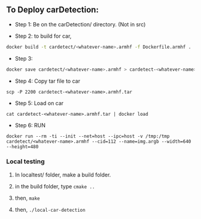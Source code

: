 ## To Deploy carDetection:

* Step 1: Be on the carDetection/ directory. (Not in src)

* Step 2: to build for car,
```bash
docker build -t cardetect/<whatever-name>.armhf -f Dockerfile.armhf .
```

* Step 3:
```bash
docker save cardetect/<whatever-name>.armhf > cardetect-<whatever-name>.armhf.tar
```

* Step 4: Copy tar file to car
```
scp -P 2200 cardetect-<whatever-name>.armhf.tar
```

* Step 5: Load on car
```
cat cardetect-<whatever-name>.armhf.tar | docker load
```

* Step 6: RUN
```
docker run --rm -ti --init --net=host --ipc=host -v /tmp:/tmp cardetect/<whatever-name>.armhf --cid=112 --name=img.argb --width=640 --height=480
```


### Local testing
1. In localtest/ folder, make a build folder.

2. in the build folder, type ```cmake ..```
3. then, ```make```
4. then, ```./local-car-detection```
